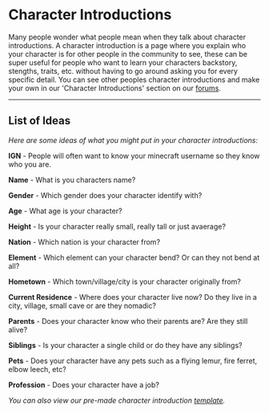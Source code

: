 # Character Introductions

Many people wonder what people mean when they talk about character introductions. A character introduction is a page where you explain who your character is for other people in the community to see, these can be super useful for people who want to learn your characters backstory, stengths, traits, etc. without having to go around asking you for every specific detail. You can see other peoples character introductions and make your own in our 'Character Introductions' section on our <a href="https://www.rokucraft.com/forum/m/24336306/viewforum/9027575" target="_blank">forums</a>.
* * *

## List of Ideas

*Here are some ideas of what you might put in your character introductions:*

**IGN** - People will often want to know your minecraft username so they know who you are.

**Name** - What is you characters name?

**Gender** - Which gender does your character identify with?

**Age** - What age is your character?

**Height** - Is your character really small, really tall or just avaerage?

**Nation** - Which nation is your character from?

**Element** - Which element can your character bend? Or can they not bend at all?

**Hometown** - Which town/village/city is your character originally from?

**Current Residence** - Where does your character live now? Do they live in a city, village, small cave or are they nomadic?

**Parents** - Does your character know who their parents are? Are they still alive?

**Siblings** - Is your character a single child or do they have any siblings?

**Pets** - Does your character have any pets such as a flying lemur, fire ferret, elbow leech, etc?

**Profession** - Does your character have a job?

*You can also view our pre-made character introduction <a href="https://www.rokucraft.com/forum/m/24336306/viewthread/31734638-character-introduction-template" target="_blank">template</a>.*